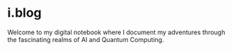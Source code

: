 # i.blog
Welcome to my digital notebook where I document my adventures through the fascinating realms of AI and Quantum Computing.
